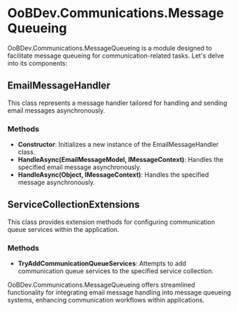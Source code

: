 # OoBDev.Communications.MessageQueueing

OoBDev.Communications.MessageQueueing is a module designed to facilitate message queueing for communication-related tasks. Let's delve into its components:

## EmailMessageHandler

This class represents a message handler tailored for handling and sending email messages asynchronously.

### Methods

- **Constructor**: Initializes a new instance of the EmailMessageHandler class.
- **HandleAsync(EmailMessageModel, IMessageContext)**: Handles the specified email message asynchronously.
- **HandleAsync(Object, IMessageContext)**: Handles the specified message asynchronously.

## ServiceCollectionExtensions

This class provides extension methods for configuring communication queue services within the application.

### Methods

- **TryAddCommunicationQueueServices**: Attempts to add communication queue services to the specified service collection.

OoBDev.Communications.MessageQueueing offers streamlined functionality for integrating email message handling into message queueing systems, enhancing communication workflows within applications.
